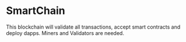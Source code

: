 # SmartChain
This blockchain will validate all transactions, accept smart contracts and deploy dapps. Miners and Validators are needed.
